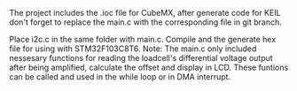 The project includes the .ioc file for CubeMX, after generate code for KEIL don't forget to replace the main.c with the corresponding file in git branch.

Place i2c.c in the same folder with main.c.
Compile and the generate hex file for using with STM32F103C8T6.
Note: The main.c only included nessesary functions for reading the loadcell's differential voltage output after being amplified, calculate the offset and display in LCD. 
These funtions can be called and used in the while loop or in DMA interrupt.
